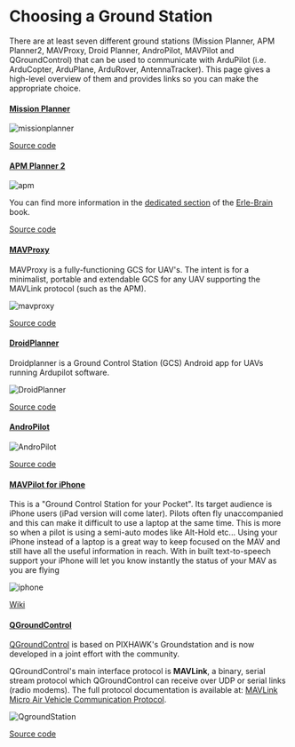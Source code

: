 # Choosing a Ground Station

There are at least seven different ground stations (Mission Planner, APM Planner2, MAVProxy, Droid Planner, AndroPilot, MAVPilot and QGroundControl) that can be used to communicate with ArduPilot (i.e. ArduCopter, ArduPlane, ArduRover, AntennaTracker).  This page gives a high-level overview of them and provides links so you can make the appropriate choice.

#### [Mission Planner](http://planner.ardupilot.com/)

![missionplanner](../img/groundstation/missionplanner.jpg)

[Source code](https://github.com/diydrones/MissionPlanner)

#### [APM Planner 2](http://dev.ardupilot.com/)

![apm](../img/groundstation/APMPlanner.png)

You can find more information in the [dedicated section](http://erlerobotics.gitbooks.io/erle-robotics-erle-brain-a-linux-brain-for-drones/content/en/GCS/apmplanner.html) of the [Erle-Brain](http://erlerobotics.gitbooks.io/erle-robotics-erle-brain-a-linux-brain-for-drones/) book.

[Source code](https://github.com/diydrones/apm_planner)

#### [MAVProxy](http://tridge.github.io/MAVProxy/)

MAVProxy is a fully-functioning GCS for UAV's. The intent is for a minimalist, portable and extendable GCS for any UAV supporting the MAVLink protocol (such as the APM).

![mavproxy](../img/groundstation/mavproxy_linux.jpg)

[Source code](https://github.com/tridge/MAVProxy)

#### [DroidPlanner](https://play.google.com/store/apps/details?id=org.droidplanner&hl=es)

Droidplanner is a Ground Control Station (GCS) Android app for UAVs running Ardupilot software.

![DroidPlanner](../img/groundstation/DroidPlanner.png)

[Source code](https://github.com/DroidPlanner/droidplanner)

#### [AndroPilot](https://github.com/geeksville/arduleader/wiki)

![AndroPilot](../img/groundstation/Andropilot.png)

[Source code](https://github.com/geeksville/arduleader/tree/master/andropilot)

#### [MAVPilot for iPhone](https://itunes.apple.com/app/mav-pilot/id649233096)

This is a "Ground Control Station for your Pocket". Its target audience is iPhone users (iPad version will come later). Pilots often fly unaccompanied and this can make it difficult to use a laptop at the same time. This is more so when a pilot is using a semi-auto modes like Alt-Hold etc... Using your iPhone instead of a laptop is a great way to keep focused on the MAV and still have all the useful information in reach. With in built text-to-speech support your iPhone will let you know instantly the status of your MAV as you are flying

![iphone](../img/groundstation/MAVPilot_iphone.jpg)

[Wiki](http://diydrones.com/profiles/blogs/mav-pilot-v1-0-for-iphone-is-available-in-the-app-store)

#### [QGroundControl](http://www.qgroundcontrol.org/)
[QGroundControl](http://www.qgroundcontrol.org/) is based on PIXHAWK's Groundstation and is now developed in a joint effort with the community.

QGroundControl's main interface protocol is **MAVLink**, a binary, serial stream protocol which QGroundControl can receive over UDP or serial links (radio modems). The full protocol documentation is available at: [MAVLink Micro Air Vehicle Communication Protocol](http://www.qgroundcontrol.org/mavlink/start).

![QgroundStation](../img/groundstation/QgroundStation.png)

[Source code]()
